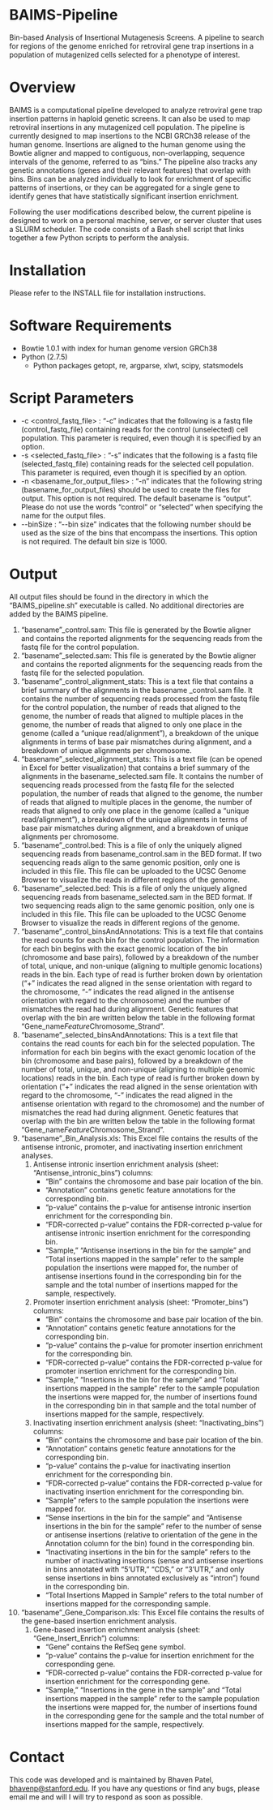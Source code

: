 # BAIMS-Pipeline
Bin-based Analysis of Insertional Mutagenesis Screens. A pipeline to search for regions of the genome enriched for retroviral gene trap insertions in a population of mutagenized cells selected for a phenotype of interest.

# Overview

BAIMS is a computational pipeline developed to analyze retroviral gene trap insertion patterns in haploid genetic screens. It can also be used to map retroviral insertions in any mutagenized cell population. The pipeline is currently designed to map insertions to the NCBI GRCh38 release of the human genome. Insertions are aligned to the human genome using the Bowtie aligner and mapped to contiguous, non-overlapping, sequence intervals of the genome, referred to as “bins.” The pipeline also tracks any genetic annotations (genes and their relevant features) that overlap with bins. Bins can be analyzed individually to look for enrichment of specific patterns of insertions, or they can be aggregated for a single gene to identify genes that have statistically significant insertion enrichment.

Following the user modifications described below, the current pipeline is designed to work on a personal machine, server, or server cluster that uses a SLURM scheduler. The code consists of a Bash shell script that links together a few Python scripts to perform the analysis.

# Installation

Please refer to the INSTALL file for installation instructions.

# Software Requirements
* Bowtie 1.0.1 with index for human genome version GRCh38
* Python (2.7.5)
  * Python packages getopt, re, argparse, xlwt, scipy, statsmodels

# Script Parameters
* -c <control_fastq_file>  : “-c” indicates that the following is a fastq file (control_fastq_file) containing reads for the control    (unselected) cell population. This parameter is required, even though it is specified by an option.
* -s <selected_fastq_file>  : “-s” indicates that the following is a fastq file (selected_fastq_file) containing reads for the selected cell population. This parameter is required, even though it is specified by an option.
* -n <basename_for_output_files> : “-n” indicates that the following string (basename_for_output_files) should be used to create the files for output. This option is not required. The default basename is “output”. Please do not use the words “control” or “selected” when specifying the name for the output files.
* --binSize <integer>: “--bin size” indicates that the following number should be used as the size of the bins that encompass the insertions. This option is not required. The default bin size is 1000.

# Output

All output files should be found in the directory in which the “BAIMS_pipeline.sh” executable is called. No additional directories are added by the BAIMS pipeline.

1.	“basename”_control.sam: This file is generated by the Bowtie aligner and contains the reported alignments for the sequencing reads from the fastq file for the control population.
2.	“basename”_selected.sam: This file is generated by the Bowtie aligner and contains the reported alignments for the sequencing reads from the fastq file for the selected population.
3.	“basename”_control_alignment_stats: This is a text file that contains a brief summary of the alignments in the basename _control.sam file. It contains the number of sequencing reads processed from the fastq file for the control population, the number of reads that aligned to the genome, the number of reads that aligned to multiple places in the genome, the number of reads that aligned to only one place in the genome (called a “unique read/alignment”), a breakdown of the unique alignments in terms of base pair mismatches during alignment, and a breakdown of unique alignments per chromosome.
4.	“basename”_selected_alignment_stats: This is a text file (can be opened in Excel for better visualization) that contains a brief summary of the alignments in the basename_selected.sam file. It contains the number of sequencing reads processed from the fastq file for the selected population, the number of reads that aligned to the genome, the number of reads that aligned to multiple places in the genome, the number of reads that aligned to only one place in the genome (called a “unique read/alignment”), a breakdown of the unique alignments in terms of  base pair mismatches during alignment, and a breakdown of unique alignments per chromosome.
5.	“basename”_control.bed: This is a file of only the uniquely aligned sequencing reads from basename_control.sam in the BED format. If two sequencing reads align to the same genomic position, only one is included in this file. This file can be uploaded to the UCSC Genome Browser to visualize the reads in different regions of the genome.
6.	“basename”_selected.bed: This is a file of only the uniquely aligned sequencing reads from basename_selected.sam in the BED format. If two sequencing reads align to the same genomic position, only one is included in this file. This file can be uploaded to the UCSC Genome Browser to visualize the reads in different regions of the genome.
7.	“basename”_control_binsAndAnnotations: This is a text file that contains the read counts for each bin for the control population. The information for each bin begins with the exact genomic location of the bin (chromosome and base pairs), followed by a breakdown of the number of total, unique, and non-unique (aligning to multiple genomic locations) reads in the bin. Each type of read is further broken down by orientation (“+” indicates the read aligned in the sense orientation with regard to the chromosome, “-” indicates the read aligned in the antisense orientation with regard to the chromosome) and the number of mismatches the read had during alignment. Genetic features that overlap with the bin are written below the table in the following format “Gene_name$Feature$Chromosome_Strand”.
8.	“basename”_selected_binsAndAnnotations: This is a text file that contains the read counts for each bin for the selected population. The information for each bin begins with the exact genomic location of the bin (chromosome and base pairs), followed by a breakdown of the number of total, unique, and non-unique (aligning to multiple genomic locations) reads in the bin. Each type of read is further broken down by orientation (“+” indicates the read aligned in the sense orientation with regard to the chromosome, “-” indicates the read aligned in the antisense orientation with regard to the chromosome) and the number of mismatches the read had during alignment. Genetic features that overlap with the bin are written below the table in the following format “Gene_name$Feature$Chromosome_Strand”.
9. “basename”_Bin_Analysis.xls: This Excel file contains the results of the antisense intronic, promoter, and inactivating insertion enrichment analyses.
    1. Antisense intronic insertion enrichment analysis (sheet: “Antisense_intronic_bins”) columns:
        *	“Bin” contains the chromosome and base pair location of the bin.
        * “Annotation” contains genetic feature annotations for the corresponding bin.
        * “p-value” contains the p-value for antisense intronic insertion enrichment for the corresponding bin.
        * “FDR-corrected p-value” contains the FDR-corrected p-value for antisense intronic insertion enrichment for the corresponding bin.
        * “Sample,” “Antisense insertions in the bin for the sample” and “Total insertions mapped in the sample” refer to the sample population the insertions were mapped for, the number of antisense insertions found in the corresponding bin for the sample and the total number of insertions mapped for the sample, respectively.
    2. Promoter insertion enrichment analysis (sheet: “Promoter_bins”) columns:
        * “Bin” contains the chromosome and base pair location of the bin.
        * “Annotation” contains genetic feature annotations for the corresponding bin.
        * “p-value” contains the p-value for promoter insertion enrichment for the corresponding bin.
        * “FDR-corrected p-value” contains the FDR-corrected p-value for promoter insertion enrichment for the corresponding bin.
        * “Sample,” “Insertions in the bin for the sample” and “Total insertions mapped in the sample” refer to the sample population the insertions were mapped for, the number of insertions found in the corresponding bin in that sample and the total number of insertions mapped for the sample, respectively.
    3. Inactivating insertion enrichment analysis (sheet: “Inactivating_bins”) columns:
        *	“Bin” contains the chromosome and base pair location of the bin.
        *	 “Annotation” contains genetic feature annotations for the corresponding bin.
        *	 “p-value” contains the p-value for inactivating insertion enrichment for the corresponding bin.
        *	“FDR-corrected p-value” contains the FDR-corrected p-value for inactivating insertion enrichment for the corresponding bin.
        *	“Sample” refers to the sample population the insertions were mapped for. 
        *	“Sense insertions in the bin for the sample” and “Antisense insertions in the bin for the sample” refer to the number of sense or antisense insertions (relative to orientation of the gene in the Annotation column for the bin) found in the corresponding bin.
        *	“Inactivating insertions in the bin for the sample” refers to the number of inactivating insertions (sense and antisense insertions in bins annotated with “5’UTR,” “CDS,” or “3’UTR,” and only sense insertions in bins annotated exclusively as “intron”) found in the corresponding bin.
        *	“Total Insertions Mapped in Sample” refers to the total number of insertions mapped for the corresponding sample.
10.	“basename”_Gene_Comparison.xls: This Excel file contains the results of the gene-based insertion enrichment analysis. 
    1.	Gene-based insertion enrichment analysis (sheet: “Gene_Insert_Enrich”) columns:
        *	“Gene” contains the RefSeq gene symbol.
        *	 “p-value” contains the p-value for insertion enrichment for the corresponding gene.
        *	“FDR-corrected p-value” contains the FDR-corrected p-value for insertion enrichment for the corresponding gene.
        *	“Sample,” “Insertions in the gene in the sample” and “Total insertions mapped in the sample” refer to the sample population the insertions were mapped for, the number of insertions found in the corresponding gene for the sample and the total number of insertions mapped for the sample, respectively.


# Contact

This code was developed and is maintained by Bhaven Patel, bhavenp@stanford.edu. If you have any questions or find any bugs, please email me and will I will try to respond as soon as possible.
